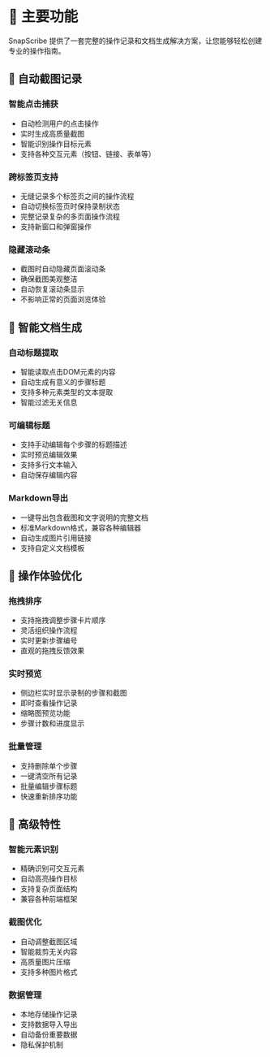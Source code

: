 # 🚀 主要功能

SnapScribe 提供了一套完整的操作记录和文档生成解决方案，让您能够轻松创建专业的操作指南。

## 📸 自动截图记录

### 智能点击捕获
- 自动检测用户的点击操作
- 实时生成高质量截图
- 智能识别操作目标元素
- 支持各种交互元素（按钮、链接、表单等）

### 跨标签页支持
- 无缝记录多个标签页之间的操作流程
- 自动切换标签页时保持录制状态
- 完整记录复杂的多页面操作流程
- 支持新窗口和弹窗操作

### 隐藏滚动条
- 截图时自动隐藏页面滚动条
- 确保截图美观整洁
- 自动恢复滚动条显示
- 不影响正常的页面浏览体验

## 📝 智能文档生成

### 自动标题提取
- 智能读取点击DOM元素的内容
- 自动生成有意义的步骤标题
- 支持多种元素类型的文本提取
- 智能过滤无关信息

### 可编辑标题
- 支持手动编辑每个步骤的标题描述
- 实时预览编辑效果
- 支持多行文本输入
- 自动保存编辑内容

### Markdown导出
- 一键导出包含截图和文字说明的完整文档
- 标准Markdown格式，兼容各种编辑器
- 自动生成图片引用链接
- 支持自定义文档模板

## 🎯 操作体验优化

### 拖拽排序
- 支持拖拽调整步骤卡片顺序
- 灵活组织操作流程
- 实时更新步骤编号
- 直观的拖拽反馈效果

### 实时预览
- 侧边栏实时显示录制的步骤和截图
- 即时查看操作记录
- 缩略图预览功能
- 步骤计数和进度显示

### 批量管理
- 支持删除单个步骤
- 一键清空所有记录
- 批量编辑步骤标题
- 快速重新排序功能

## 🔧 高级特性

### 智能元素识别
- 精确识别可交互元素
- 自动高亮操作目标
- 支持复杂页面结构
- 兼容各种前端框架

### 截图优化
- 自动调整截图区域
- 智能裁剪无关内容
- 高质量图片压缩
- 支持多种图片格式

### 数据管理
- 本地存储操作记录
- 支持数据导入导出
- 自动备份重要数据
- 隐私保护机制